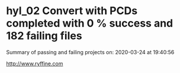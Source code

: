 # hyl_02 Convert with PCDs completed with 0 % success and 182 failing files

Summary of passing and failing projects on: 2020-03-24 at 19:40:56

http://www.ryffine.com
